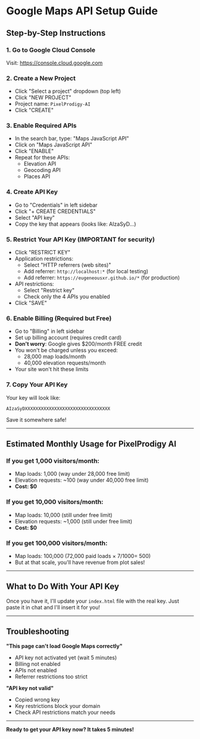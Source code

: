 # Google Maps API Setup Guide

## Step-by-Step Instructions

### 1. Go to Google Cloud Console
Visit: https://console.cloud.google.com

### 2. Create a New Project
- Click "Select a project" dropdown (top left)
- Click "NEW PROJECT"
- Project name: `PixelProdigy-AI`
- Click "CREATE"

### 3. Enable Required APIs
- In the search bar, type: "Maps JavaScript API"
- Click on "Maps JavaScript API"
- Click "ENABLE"
- Repeat for these APIs:
  - Elevation API
  - Geocoding API
  - Places API

### 4. Create API Key
- Go to "Credentials" in left sidebar
- Click "+ CREATE CREDENTIALS"
- Select "API key"
- Copy the key that appears (looks like: AIzaSyD...)

### 5. Restrict Your API Key (IMPORTANT for security)
- Click "RESTRICT KEY" 
- Application restrictions:
  - Select "HTTP referrers (web sites)"
  - Add referrer: `http://localhost:*` (for local testing)
  - Add referrer: `https://eugeneousxr.github.io/*` (for production)
- API restrictions:
  - Select "Restrict key"
  - Check only the 4 APIs you enabled
- Click "SAVE"

### 6. Enable Billing (Required but Free)
- Go to "Billing" in left sidebar
- Set up billing account (requires credit card)
- **Don't worry**: Google gives $200/month FREE credit
- You won't be charged unless you exceed:
  - 28,000 map loads/month
  - 40,000 elevation requests/month
- Your site won't hit these limits

### 7. Copy Your API Key
Your key will look like:
```
AIzaSyDXXXXXXXXXXXXXXXXXXXXXXXXXXXXXXXX
```

Save it somewhere safe!

---

## Estimated Monthly Usage for PixelProdigy AI

### If you get 1,000 visitors/month:
- Map loads: 1,000 (way under 28,000 free limit)
- Elevation requests: ~100 (way under 40,000 free limit)
- **Cost: $0**

### If you get 10,000 visitors/month:
- Map loads: 10,000 (still under free limit)
- Elevation requests: ~1,000 (still under free limit)
- **Cost: $0**

### If you get 100,000 visitors/month:
- Map loads: 100,000 (72,000 paid loads × $7/1000 = ~$500)
- But at that scale, you'll have revenue from plot sales!

---

## What to Do With Your API Key

Once you have it, I'll update your `index.html` file with the real key.
Just paste it in chat and I'll insert it for you!

---

## Troubleshooting

**"This page can't load Google Maps correctly"**
- API key not activated yet (wait 5 minutes)
- Billing not enabled
- APIs not enabled
- Referrer restrictions too strict

**"API key not valid"**
- Copied wrong key
- Key restrictions block your domain
- Check API restrictions match your needs

---

**Ready to get your API key now? It takes 5 minutes!**
